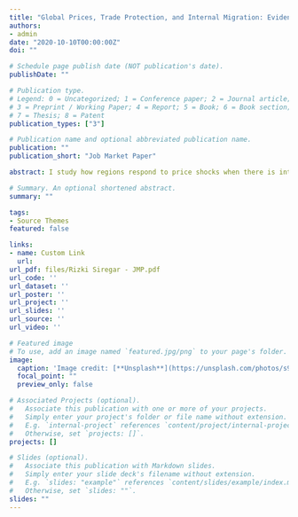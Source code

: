 ```yaml
---
title: "Global Prices, Trade Protection, and Internal Migration: Evidence from Indonesia"
authors:
- admin
date: "2020-10-10T00:00:00Z"
doi: ""

# Schedule page publish date (NOT publication's date).
publishDate: ""

# Publication type.
# Legend: 0 = Uncategorized; 1 = Conference paper; 2 = Journal article;
# 3 = Preprint / Working Paper; 4 = Report; 5 = Book; 6 = Book section;
# 7 = Thesis; 8 = Patent
publication_types: ["3"]

# Publication name and optional abbreviated publication name.
publication: ""
publication_short: "Job Market Paper"

abstract: I study how regions respond to price shocks when there is internal migration. I examine Indonesia in the 2000s as it faced both a commodity boom and initiated its import restrictions on rice, a staple food for its large population. I measure exposure to shocks using the variation in the importance of palm-oil and rice across district economies. I find that districts exposed to palm-oil price shocks have significantly higher expenditure per capita and hence receive more migration. However, exposure to rice price shocks did not materialize as higher purchasing power to exposed districts. I estimate that the overall welfare increased by 0.39% in Indonesia over the period of 2005 to 2010, with one third of the increase is accounted for internal migration.

# Summary. An optional shortened abstract.
summary: ""

tags:
- Source Themes
featured: false

links:
- name: Custom Link
  url: 
url_pdf: files/Rizki Siregar - JMP.pdf
url_code: ''
url_dataset: ''
url_poster: ''
url_project: ''
url_slides: ''
url_source: ''
url_video: ''

# Featured image
# To use, add an image named `featured.jpg/png` to your page's folder. 
image:
  caption: 'Image credit: [**Unsplash**](https://unsplash.com/photos/s9CC2SKySJM)'
  focal_point: ""
  preview_only: false

# Associated Projects (optional).
#   Associate this publication with one or more of your projects.
#   Simply enter your project's folder or file name without extension.
#   E.g. `internal-project` references `content/project/internal-project/index.md`.
#   Otherwise, set `projects: []`.
projects: []

# Slides (optional).
#   Associate this publication with Markdown slides.
#   Simply enter your slide deck's filename without extension.
#   E.g. `slides: "example"` references `content/slides/example/index.md`.
#   Otherwise, set `slides: ""`.
slides: ""
---
```

